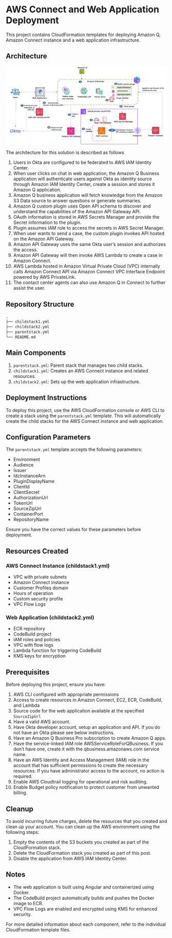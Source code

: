 
# AWS Connect and Web Application Deployment

This project contains CloudFormation templates for deploying Amazon Q, Amazon Connect instance and a web application infrastructure.


## Architecture

![Architecture](/Images/architecture.png)

The architecture for this solution is described as follows

1.	Users in Okta are configured to be federated to AWS IAM Identity Center.
2.	When user clicks on chat in web application, the Amazon Q Business application will authenticate users against Okta as identity source through Amazon IAM Identity Center, create a session and stores it Amazon Q application.
3.	Amazon Q business application will fetch knowledge from the Amazon S3 Data source to answer questions or generate summaries. 
4.	Amazon Q custom plugin uses Open API schema to discover and understand the capabilities of the Amazon API Gateway API.
5.	OAuth information is stored in AWS Secrets Manager and provide the Secret information to the plugin.
6.	Plugin assumes IAM role to access the secrets in AWS Secret Manager.
7.	When user wants to send a case, the custom plugin invokes API hosted on the Amazon API Gateway. 
8.	Amazon API Gateway uses the same Okta user’s session and authorizes the access.
9.	Amazon API Gateway will then invoke AWS Lambda to create a case in Amazon Connect.
10.	AWS Lambda hosted in Amazon Virtual Private Cloud (VPC) internally calls  Amazon Connect  API via  Amazon Connect VPC Interface Endpoint powered by AWS PrivateLink. 
11.	The contact center agents can also use Amazon Q in Connect to further assist the user. 


## Repository Structure

```
.
├── childstack1.yml
├── childstack2.yml
├── parentstack.yml
└── README.md
```

## Main Components

1. `parentstack.yml`: Parent stack that manages two child stacks.
2. `childstack1.yml`: Creates an AWS Connect instance and related resources.
3. `childstack2.yml`: Sets up the web application infrastructure.

## Deployment Instructions

To deploy this project, use the AWS CloudFormation console or AWS CLI to create a stack using the `parentstack.yml` template. This will automatically create the child stacks for the AWS Connect instance and web application.

## Configuration Parameters

The `parentstack.yml` template accepts the following parameters:

- Environment
- Audience
- Issuer
- IdcInstanceArn
- PluginDisplayName
- ClientId
- ClientSecret
- AuthorizationUrl
- TokenUrl
- SourceZipUrl
- ContainerPort
- RepositoryName

Ensure you have the correct values for these parameters before deployment.

## Resources Created

### AWS Connect Instance (childstack1.yml)

- VPC with private subnets
- Amazon Connect instance
- Customer Profiles domain
- Hours of operation
- Custom security profile
- VPC Flow Logs

### Web Application (childstack2.yml)

- ECR repository
- CodeBuild project
- IAM roles and policies
- VPC with flow logs
- Lambda function for triggering CodeBuild
- KMS keys for encryption

## Prerequisites

Before deploying this project, ensure you have:

1.  AWS CLI configured with appropriate permissions
2.  Access to create resources in Amazon Connect, EC2, ECR, CodeBuild, and Lambda
3.  Source code for the web application available at the specified `SourceZipUrl`
4.	Have a valid AWS account. 
5.	Have Okta developer account, setup an application and API. If you do not have an Okta please see below instructions.
6.	Have an Amazon Q Business Pro subscription to create Amazon Q apps. 
7.	Have the service-linked IAM role AWSServiceRoleForQBusiness. If you don’t have one, create it with the qbusiness.amazonaws.com service name.
8.	Have an AWS Identity and Access Management (IAM) role in the account that has sufficient permissions to create the necessary resources. If you have administrator access to the account, no action is required.
9.	Enable AWS Cloudtrail logging for operational and risk auditing.
10.	Enable Budget policy notification to protect customer from unwanted billing.


## Cleanup

To avoid incurring future charges, delete the resources that you created and clean up your account.
You can clean up the AWS environment using the following steps:
1.	Empty the contents of the S3 buckets you created as part of the CloudFormation stack.
2.	Delete the CloudFormation stack you created as part of this post.
3.	Disable the application from AWS IAM Identity Center.


## Notes

- The web application is built using Angular and containerized using Docker.
- The CodeBuild project automatically builds and pushes the Docker image to ECR.
- VPC Flow Logs are enabled and encrypted using KMS for enhanced security.

For more detailed information about each component, refer to the individual CloudFormation template files.

